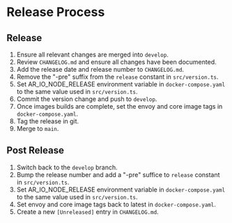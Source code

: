 # Release Process

## Release

1. Ensure all relevant changes are merged into `develop`.
1. Review `CHANGELOG.md` and ensure all changes have been documented.
1. Add the release date and release number to `CHANGELOG.md`.
1. Remove the "-pre" suffix from the `release` constant in `src/version.ts`.
1. Set AR_IO_NODE_RELEASE environment variable in `docker-compose.yaml` to the
   same value used in `src/version.ts`.
1. Commit the version change and push to `develop`.
1. Once images builds are complete, set the envoy and core image tags
   in `docker-compose.yaml`.
1. Tag the release in git.
1. Merge to `main`.

## Post Release

1. Switch back to the `develop` branch.
1. Bump the release number and add a "-pre" suffice to `release` constant in
   `src/version.ts`.
1. Set AR_IO_NODE_RELEASE environment variable in `docker-compose.yaml` to the
   same value used in `src/version.ts`.
1. Set envoy and core image tags back to latest in `docker-compose.yaml`.
1. Create a new `[Unreleased]` entry in `CHANGELOG.md`.
